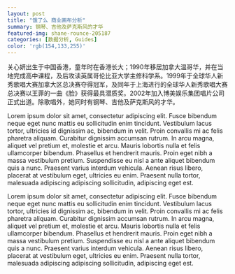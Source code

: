 ```yaml
---
layout: post
title: "饿了么 商业画布分析"
summary: 钢琴、吉他及萨克斯风的才华
featured-img: shane-rounce-205187
categories: [数据分析, Guides]
color: 'rgb(154,133,255)'
---
```




关心妍出生于中国香港，童年时在香港长大；1990年移居加拿大温哥华，并在当地完成高中课程，及后攻读英属哥伦比亚大学主修科学系。1999年于全球华人新秀歌唱大赛加拿大区总决赛夺得冠军，及同年于上海进行的全球华人新秀歌唱大赛总决赛以王菲的一曲《脸》获得最具潜质奖。2002年加入博美娱乐集团唱片公司正式出道。除歌唱外，她同时有钢琴、吉他及萨克斯风的才华。 
  
Lorem ipsum dolor sit amet, consectetur adipiscing elit. Fusce bibendum neque eget nunc mattis eu sollicitudin enim tincidunt. Vestibulum lacus tortor, ultricies id dignissim ac, bibendum in velit. Proin convallis mi ac felis pharetra aliquam. Curabitur dignissim accumsan rutrum. In arcu magna, aliquet vel pretium et, molestie et arcu. Mauris lobortis nulla et felis ullamcorper bibendum. Phasellus et hendrerit mauris. Proin eget nibh a massa vestibulum pretium. Suspendisse eu nisl a ante aliquet bibendum quis a nunc. Praesent varius interdum vehicula. Aenean risus libero, placerat at vestibulum eget, ultricies eu enim. Praesent nulla tortor, malesuada adipiscing adipiscing sollicitudin, adipiscing eget est.  

Lorem ipsum dolor sit amet, consectetur adipiscing elit. Fusce bibendum neque eget nunc mattis eu sollicitudin enim tincidunt. Vestibulum lacus tortor, ultricies id dignissim ac, bibendum in velit. Proin convallis mi ac felis pharetra aliquam. Curabitur dignissim accumsan rutrum. In arcu magna, aliquet vel pretium et, molestie et arcu. Mauris lobortis nulla et felis ullamcorper bibendum. Phasellus et hendrerit mauris. Proin eget nibh a massa vestibulum pretium. Suspendisse eu nisl a ante aliquet bibendum quis a nunc. Praesent varius interdum vehicula. Aenean risus libero, placerat at vestibulum eget, ultricies eu enim. Praesent nulla tortor, malesuada adipiscing adipiscing sollicitudin, adipiscing eget est.

